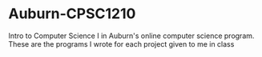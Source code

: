 # Auburn-CPSC1210
Intro to Computer Science I in Auburn's online computer science program. These are the programs I wrote for each project given to me in class
